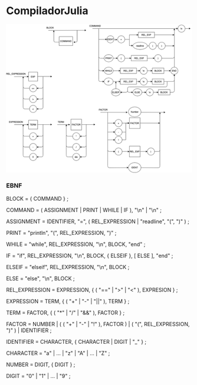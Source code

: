 # CompiladorJulia

![DiagramaSintatico](https://github.com/guigs10mil/CompiladorJulia/blob/master/DiagramaSintatico.png?raw=true)

### EBNF
BLOCK = { COMMAND } ;

COMMAND = ( ASSIGNMENT | PRINT | WHILE | IF ), "\n" | "\n" ;

ASSIGNMENT = IDENTIFIER, "=", ( REL_EXPRESSION | "readline", "(", ")" ) ;

PRINT = "println", "(", REL_EXPRESSION, ")" ;

WHILE = "while", REL_EXPRESSION, "\n", BLOCK, "end" ;

IF = "if", REL_EXPRESSION, "\n", BLOCK, { ELSEIF }, [ ELSE ], "end" ;

ELSEIF = "elseif", REL_EXPRESSION, "\n", BLOCK ;

ELSE = "else", "\n", BLOCK ;

REL_EXPRESSION = EXPRESSION, { ( "==" | ">" | "<" ), EXPRESION } ;

EXPRESSION = TERM, { ( "+" | "-" | "||" ), TERM } ;

TERM = FACTOR, { ( "*" | "/" | "&&" ), FACTOR } ;

FACTOR = NUMBER | ( ( "+" | "-" | "!" ), FACTOR ) | ( "(", REL_EXPRESSION, ")" ) | IDENTIFIER ;

IDENTIFIER = CHARACTER, { CHARACTER | DIGIT | "_" } ;

CHARACTER = "a" | ... | "z" | "A" | ... | "Z" ;

NUMBER = DIGIT, { DIGIT } ;

DIGIT = "0" | "1" | ... | "9" ;
